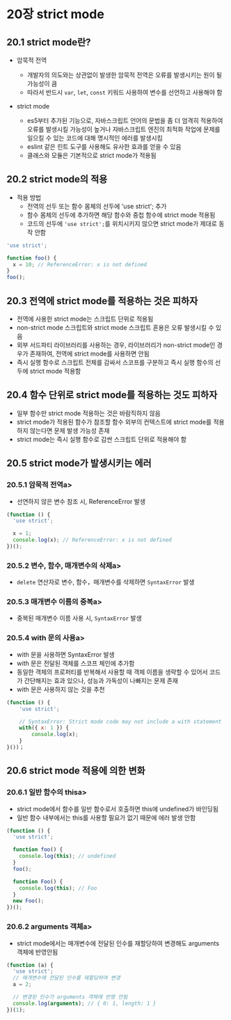 # 20장 strict mode

## 20.1 strict mode란?

- 암묵적 전역

  - 개발자의 의도와는 상관없이 발생한 암묵적 전역은 오류를 발생시키는 원이 될 가능성이 큼
  - 따라서 반드시 `var`, `let`, `const` 키워드 사용하여 변수를 선언하고 사용해야 함

- strict mode
  - es5부터 추가된 기능으로, 자바스크립트 언어의 문법을 좀 더 엄격히 적용하여 오류를 발생시킬 가능성이 높거나 자바스크립트 엔진의 최적화 작업에 문제를 일으킬 수 있는 코드에 대해 명시적인 에러를 발생시킴
  - eslint 같은 린트 도구를 사용해도 유사한 효과를 얻을 수 있음
  - 클래스와 모듈은 기본적으로 strict mode가 적용됨

## 20.2 strict mode의 적용

- 적용 방법
  - 전역의 선두 또는 함수 몸체의 선두에 'use strict'; 추가
  - 함수 몸체의 선두에 추가하면 해당 함수와 중첩 함수에 strict mode 적용됨
  - 코드의 선두에 `'use strict';`를 위치시키지 않으면 strict mode가 제대로 동작 안함

```js
'use strict';

function foo() {
  x = 10; // ReferenceError: x is not defined
}
foo();
```

## 20.3 전역에 strict mode를 적용하는 것은 피하자

- 전역에 사용한 strict mode는 스크립트 단위로 적용됨
- non-strict mode 스크립트와 strict mode 스크립트 혼용은 오류 발생시킬 수 있음
- 외부 서드파티 라이브러리를 사용하는 경우, 라이브러리가 non-strict mode인 경우가 존재하여, 전역에 strict mode를 사용하면 안됨
- 즉시 실행 함수로 스크립트 전체를 감싸서 스코프를 구분하고 즉시 실행 함수의 선두에 strict mode 적용함

## 20.4 함수 단위로 strict mode를 적용하는 것도 피하자

- 일부 함수만 strict mode 적용하는 것은 바람직하지 않음
- strict mode가 적용된 함수가 참조할 함수 외부의 컨텍스트에 strict mode를 적용하지 않는다면 문제 발생 가능성 존재
- strict mode는 즉시 실행 함수로 감싼 스크립트 단위로 적용해야 함

## 20.5 strict mode가 발생시키는 에러

### 20.5.1 암묵적 전역a>

- 선연하지 않은 변수 참조 시, ReferenceError 발생

```js
(function () {
  'use strict';

  x = 1;
  console.log(x); // ReferenceError: x is not defined
})();
```

### 20.5.2 변수, 함수, 매개변수의 삭제a>

- `delete` 연산자로 변수, 함수，매개변수를 삭제하면 `SyntaxError` 발생

### 20.5.3 매개변수 이름의 중복a>

- 중복된 매개변수 이름 사용 시, `SyntaxError` 발생

### 20.5.4 with 문의 사용a>

- with 문을 사용하면 SyntaxError 발생
- with 문은 전달된 객체를 스코프 체인에 추가함
- 동일한 객체의 프로퍼티를 반복해서 사용할 때 객체 이름을 생략할 수 있어서 코드가 간단해지는 효과 있으나, 성능과 가독성이 나빠지는 문제 존재
- with 문은 사용하지 않는 것을 추천

```js
(function () {
	'use strict';

	// SyntaxError: Strict mode code may not include a with statement
	with({ x: 1 }) {
		console.log(x);
	}
}())；
```

## 20.6 strict mode 적용에 의한 변화

### 20.6.1 일반 함수의 thisa>

- strict mode에서 함수를 일반 함수로서 호출하면 this에 undefined가 바인딩됨
- 일반 함수 내부에서는 this를 사용할 필요가 없기 때문에 에러 발생 안함

```js
(function () {
  'use strict';

  function foo() {
    console.log(this); // undefined
  }
  foo();

  function Foo() {
    console.log(this); // Foo
  }
  new Foo();
})();
```

### 20.6.2 arguments 객체a>

- strict mode에서는 매개변수에 전달된 인수를 재할당하여 변경해도 arguments 객체에 반영안됨

```js
(function (a) {
  'use strict';
  // 매개변수에 전달된 인수를 재할당하여 변경
  a = 2;

  // 변경된 인수가 arguments 객체에 반영 안됨
  console.log(arguments); // { 0: 1, length: 1 }
})(1);
```
